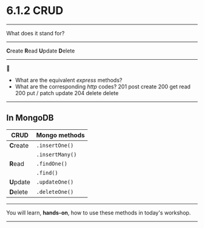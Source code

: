 # 6.1.2 CRUD

---

What does it stand for?

---

**C**reate
**R**ead
**U**pdate
**D**elete

---

🤔

- What are the equivalent _express_ methods?
- What are the corresponding _http_ codes?
201 post          create
200 get           read
200 put / patch   update
204 delete        delete

---

## In MongoDB

| CRUD       | Mongo methods   |
| ---------- | --------------- |
| **C**reate | `.insertOne()`  |
|            | `.insertMany()` |
| **R**ead   | `.findOne()`    |
|            | `.find()`       |
| **U**pdate | `.updateOne()`  |
| **D**elete | `.deleteOne()`  |

---

You will learn, **hands-on**, how to use these methods in today's workshop.

---
